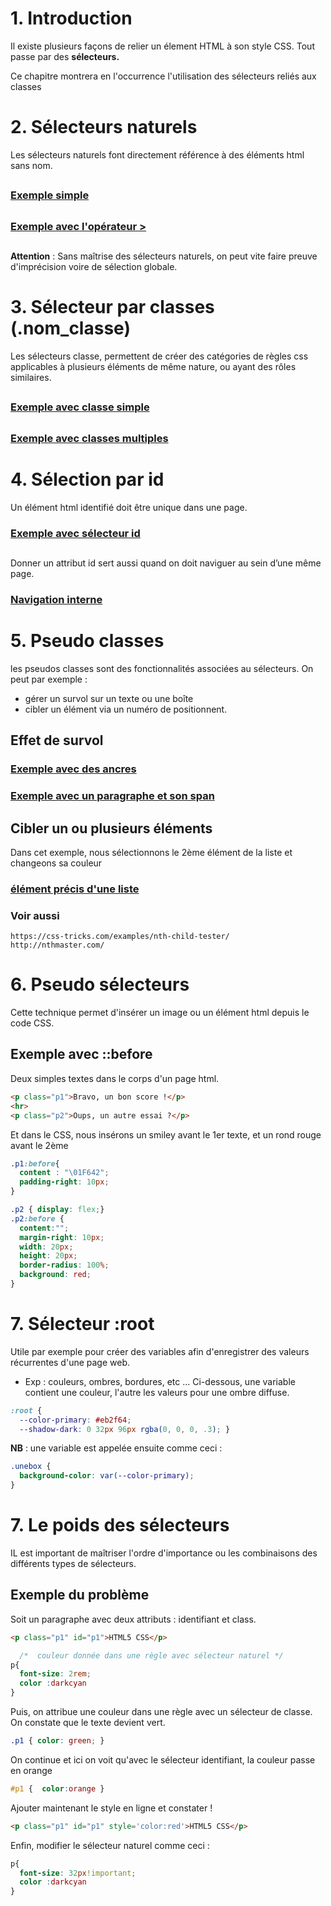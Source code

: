 # 1. Introduction
Il existe plusieurs façons de relier un élement HTML à son style CSS. Tout passe par des __sélecteurs.__

Ce chapitre montrera en l'occurrence l'utilisation des sélecteurs reliés aux classes 

# 2. Sélecteurs naturels
Les sélecteurs naturels font directement référence à des éléments html sans nom.  
## 
### [Exemple simple](https://codepen.io/seasgit/pen/abGpJJL)
## 
### [Exemple avec l'opérateur >](https://codepen.io/seasgit/pen/WNJRpKr)

##
__Attention__ : Sans maîtrise des sélecteurs naturels, on peut vite faire preuve d'imprécision voire de sélection globale.

# 3. Sélecteur par classes (.nom_classe)
Les sélecteurs classe, permettent de créer des catégories de règles css applicables à plusieurs éléments de même nature, ou ayant des rôles similaires.    
## 
### [Exemple avec classe simple](https://codepen.io/seasgit/pen/YzLNVpK)
## 
### [Exemple avec classes multiples](https://codepen.io/seasgit/pen/wvjgdoo)

# 4. Sélection par id
Un élément html identifié doit être unique dans une page. 
### [Exemple avec sélecteur id](https://codepen.io/seasgit/pen/WNJRjdZ)
## 
Donner un attribut id sert aussi quand on doit naviguer au sein d’une même page.       
### [Navigation interne](https://codepen.io/seasgit/pen/RwyKVJa)
## 


# 5. Pseudo classes
les pseudos classes sont des fonctionnalités associées au sélecteurs. On peut par exemple : 
-  gérer un survol sur un texte ou une boîte
-  cibler un élément via un numéro de positionnent.
## Effet de survol
### [Exemple avec des ancres](https://codepen.io/seasgit/pen/xxjdYzJ)
### [Exemple avec un paragraphe et son span](https://codepen.io/seasgit/pen/WNJjMmR)

## Cibler un ou plusieurs éléments
Dans cet exemple, nous sélectionnons le 2ème élément de la liste et changeons sa couleur
### [élément précis d'une liste](https://codepen.io/seasgit/pen/zYjwWOJ)

### Voir aussi
    https://css-tricks.com/examples/nth-child-tester/
    http://nthmaster.com/  

# 6. Pseudo sélecteurs
Cette technique permet d'insérer un image ou un élément html depuis le code CSS.
## Exemple avec ::before
Deux simples textes dans le corps d'un page html.
```html
<p class="p1">Bravo, un bon score !</p>
<hr>
<p class="p2">Oups, un autre essai ?</p>
```
Et dans le CSS, nous insérons un smiley avant le 1er texte, et un rond rouge avant le 2ème
```css
.p1:before{
  content : "\01F642";
  padding-right: 10px;
}

.p2 { display: flex;}
.p2:before {
  content:"";
  margin-right: 10px;
  width: 20px;
  height: 20px;
  border-radius: 100%;
  background: red;
}
```

# 7. Sélecteur :root
Utile par exemple pour créer des variables afin d'enregistrer des valeurs récurrentes d'une page web.
- Exp : couleurs, ombres, bordures, etc ...
Ci-dessous, une variable contient une couleur, l'autre les valeurs pour une ombre diffuse.
```css
:root {
  --color-primary: #eb2f64;
  --shadow-dark: 0 32px 96px rgba(0, 0, 0, .3); }
```
__NB__  :  une variable est appelée ensuite comme ceci : 
```css
.unebox {
  background-color: var(--color-primary);
}
```

# 7. Le poids des sélecteurs
IL est important de maîtriser l'ordre d'importance ou les combinaisons des différents types de sélecteurs.  
##  Exemple du problème 
Soit un paragraphe avec deux attributs : identifiant et class.
```html
<p class="p1" id="p1">HTML5 CSS</p>
```

```css
  /*  couleur donnée dans une règle avec sélecteur naturel */
p{
  font-size: 2rem;
  color :darkcyan
}
```
Puis, on attribue une couleur dans une règle avec un sélecteur de classe.
On constate que le texte devient vert.

```css
.p1 { color: green; }
```
On continue et ici on voit qu'avec le sélecteur identifiant, la couleur passe en orange
```css
#p1 {  color:orange }
```
Ajouter maintenant le style en ligne et constater !
```html
<p class="p1" id="p1" style='color:red'>HTML5 CSS</p>
```
Enfin, modifier le sélecteur naturel comme ceci :
```css
p{
  font-size: 32px!important;
  color :darkcyan
}
```
